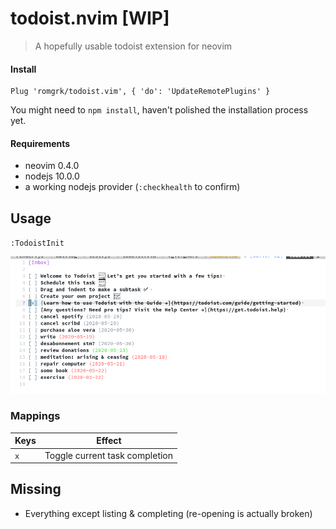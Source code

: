 # todoist.nvim [WIP]

> A hopefully usable todoist extension for neovim

#### Install

```vim
Plug 'romgrk/todoist.vim', { 'do': 'UpdateRemotePlugins' }
```

You might need to `npm install`, haven't polished the installation process yet.

#### Requirements

 - neovim 0.4.0
 - nodejs 10.0.0
 - a working nodejs provider (`:checkhealth` to confirm)

## Usage

`:TodoistInit`

![alt text](./static/demo.png)

### Mappings

|Keys|Effect|
|---|---|
|`x`|Toggle current task completion|

## Missing

 - Everything except listing & completing (re-opening is actually broken)

